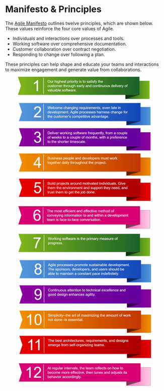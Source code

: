 # Manifesto & Principles

The [Agile Manifesto](https://agilemanifesto.org/) outlines twelve principles, which are shown below. These values reinforce the four core values of Agile.

* Individuals and interactions over processes and tools.
* Working software over comprehensive documentation.
* Customer collaboration over contract negotiation.
* Responding to change over following a plan.

These principles can help shape and educate your teams and interactions to maximize engagement and generate value from collaborations.

<figure><img src="../.gitbook/assets/image (34).png" alt=""><figcaption></figcaption></figure>

